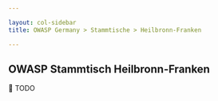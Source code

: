 ```yaml
---

layout: col-sidebar
title: OWASP Germany > Stammtische > Heilbronn-Franken

---
```


## OWASP Stammtisch Heilbronn-Franken

🔧 TODO



